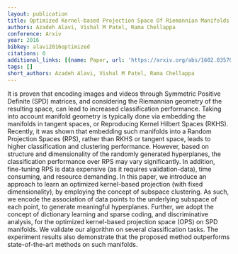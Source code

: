 ```yaml
---
layout: publication
title: Optimized Kernel-based Projection Space Of Riemannian Manifolds
authors: Azadeh Alavi, Vishal M Patel, Rama Chellappa
conference: Arxiv
year: 2016
bibkey: alavi2016optimized
citations: 0
additional_links: [{name: Paper, url: 'https://arxiv.org/abs/1602.03570'}]
tags: []
short_authors: Azadeh Alavi, Vishal M Patel, Rama Chellappa
---
```

It is proven that encoding images and videos through Symmetric Positive
Definite (SPD) matrices, and considering the Riemannian geometry of the
resulting space, can lead to increased classification performance. Taking into
account manifold geometry is typically done via embedding the manifolds in
tangent spaces, or Reproducing Kernel Hilbert Spaces (RKHS). Recently, it was
shown that embedding such manifolds into a Random Projection Spaces (RPS),
rather than RKHS or tangent space, leads to higher classification and
clustering performance. However, based on structure and dimensionality of the
randomly generated hyperplanes, the classification performance over RPS may
vary significantly. In addition, fine-tuning RPS is data expensive (as it
requires validation-data), time consuming, and resource demanding. In this
paper, we introduce an approach to learn an optimized kernel-based projection
(with fixed dimensionality), by employing the concept of subspace clustering.
As such, we encode the association of data points to the underlying subspace of
each point, to generate meaningful hyperplanes. Further, we adopt the concept
of dictionary learning and sparse coding, and discriminative analysis, for the
optimized kernel-based projection space (OPS) on SPD manifolds. We validate our
algorithm on several classification tasks. The experiment results also
demonstrate that the proposed method outperforms state-of-the-art methods on
such manifolds.